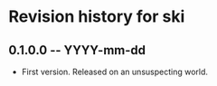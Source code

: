 # Revision history for ski

## 0.1.0.0 -- YYYY-mm-dd

* First version. Released on an unsuspecting world.
